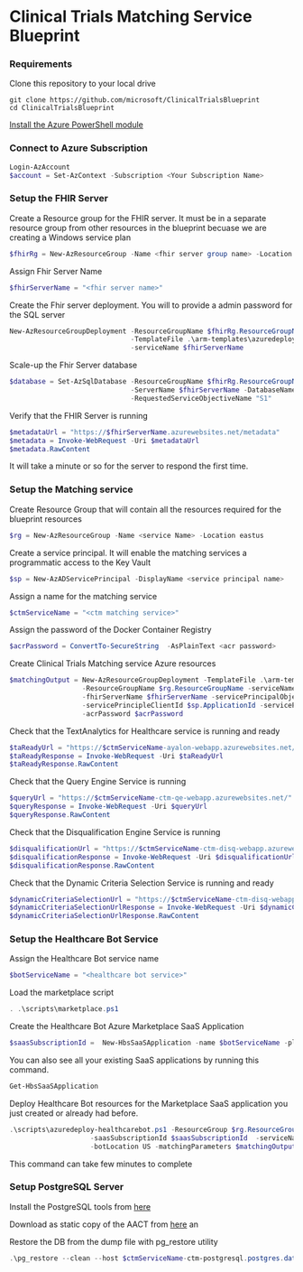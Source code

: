 # Clinical Trials Matching Service Blueprint


### Requirements
Clone this repository to your local drive
```
git clone https://github.com/microsoft/ClinicalTrialsBlueprint
cd ClinicalTrialsBlueprint
```
[Install the Azure PowerShell module](https://docs.microsoft.com/en-us/powershell/azure/install-az-ps?view=azps-3.3.0)


### Connect to Azure Subscription
```PowerShell
Login-AzAccount
$account = Set-AzContext -Subscription <Your Subscription Name>
```

### Setup the FHIR Server
Create a Resource group for the FHIR server. It must be in a separate resource group from other resources in the blueprint becuase we are creating a Windows service plan

```PowerShell
$fhirRg = New-AzResourceGroup -Name <fhir server group name> -Location eastus
```
Assign Fhir Server Name
```PowerShell
$fhirServerName = "<fhir server name>"
```

Create the Fhir server deployment. You will to provide a admin password for the SQL server

```PowerShell
New-AzResourceGroupDeployment -ResourceGroupName $fhirRg.ResourceGroupName `
                              -TemplateFile .\arm-templates\azuredeploy-fhir.json `
                              -serviceName $fhirServerName
```

Scale-up the Fhir Server database
```Powershell
$database = Set-AzSqlDatabase -ResourceGroupName $fhirRg.ResourceGroupName  `
                              -ServerName $fhirServerName -DatabaseName FHIR -Edition "Standard" `
                              -RequestedServiceObjectiveName "S1"  
```

Verify that the FHIR Server is running

```PowerShell
$metadataUrl = "https://$fhirServerName.azurewebsites.net/metadata" 
$metadata = Invoke-WebRequest -Uri $metadataUrl
$metadata.RawContent
```
It will take a minute or so for the server to respond the first time.

### Setup the Matching service
Create Resource Group that will contain all the resources required for the blueprint resources

```PowerShell
$rg = New-AzResourceGroup -Name <service Name> -Location eastus
```

Create a service principal. It will enable the matching services a programmatic access to the Key Vault

```Powershell
$sp = New-AzADServicePrincipal -DisplayName <service principal name>
```

Assign a name for the matching service
```Powershell
$ctmServiceName = "<ctm matching service>"
```
Assign the password of the Docker Container Registry
```Powershell
$acrPassword = ConvertTo-SecureString  -AsPlainText <acr password>
```

Create Clinical Trials Matching service Azure resources
```Powershell
$matchingOutput = New-AzResourceGroupDeployment -TemplateFile .\arm-templates\azuredeploy-ctm.json `
                  -ResourceGroupName $rg.ResourceGroupName -serviceName $ctmServiceName `
                  -fhirServerName $fhirServerName -servicePrincipalObjectId $sp.Id `
                  -servicePrincipleClientId $sp.ApplicationId -servicePrincipalClientSecret $sp.secret `
                  -acrPassword $acrPassword
```

Check that the TextAnalytics for Healthcare service is running and ready
```powershell
$taReadyUrl = "https://$ctmServiceName-ayalon-webapp.azurewebsites.net/ready"
$taReadyResponse = Invoke-WebRequest -Uri $taReadyUrl
$taReadyResponse.RawContent
```

Check that the Query Engine Service is running
```powershell
$queryUrl = "https://$ctmServiceName-ctm-qe-webapp.azurewebsites.net/"
$queryResponse = Invoke-WebRequest -Uri $queryUrl
$queryResponse.RawContent
```

Check that the Disqualification Engine Service is running
```powershell
$disqualificationUrl = "https://$ctmServiceName-ctm-disq-webapp.azurewebsites.net/"
$disqualificationResponse = Invoke-WebRequest -Uri $disqualificationUrl
$disqualificationResponse.RawContent
```

Check that the Dynamic Criteria Selection Service is running and ready

```powershell
$dynamicCriteriaSelectionUrl = "https://$ctmServiceName-ctm-disq-webapp.azurewebsites.net/"
$dynamicCriteriaSelectionUrlResponse = Invoke-WebRequest -Uri $dynamicCriteriaSelectionUrl
$dynamicCriteriaSelectionUrlResponse.RawContent
```

### Setup the Healthcare Bot Service
Assign the Healthcare Bot service name 
```Powershell
$botServiceName = "<healthcare bot service>"
```

Load the marketplace script
```powershell
. .\scripts\marketplace.ps1
```

Create the Healthcare Bot Azure Marketplace SaaS Application
```powershell
$saasSubscriptionId =  New-HbsSaaSApplication -name $botServiceName -planId free
```

You can also see all your existing SaaS applications by running this command. 
```powershell
Get-HbsSaaSApplication
```

Deploy Healthcare Bot resources for the Marketplace SaaS application you just created or already had before.

```powershell
.\scripts\azuredeploy-healthcarebot.ps1 -ResourceGroup $rg.ResourceGroupName `
                    -saasSubscriptionId $saasSubscriptionId  -serviceName $botServiceName `
                    -botLocation US -matchingParameters $matchingOutput.Outputs
```
This command can take few minutes to complete

### Setup PostgreSQL Server
Install the PostgreSQL tools from [here](https://www.postgresql.org/download/windows/)

Download as static copy of the AACT from [here](https://aact.ctti-clinicaltrials.org/snapshots) an

Restore the DB from the dump file with pg_restore utility
```powershell
.\pg_restore --clean --host $ctmServiceName-ctm-postgresql.postgres.database.azure.com --port 5432 --username "<username>@$ctmServiceName-ctm-postgresql" --no-owner --dbname "ctdb" --verbose "<dmpfile>"
```